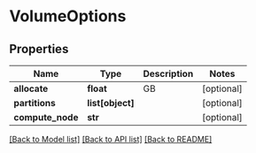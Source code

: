# VolumeOptions


## Properties
Name | Type | Description | Notes
------------ | ------------- | ------------- | -------------
**allocate** | **float** | GB | [optional] 
**partitions** | **list[object]** |  | [optional] 
**compute_node** | **str** |  | [optional] 

[[Back to Model list]](../README.md#documentation-for-models) [[Back to API list]](../README.md#documentation-for-api-endpoints) [[Back to README]](../README.md)


